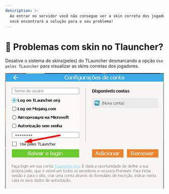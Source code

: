 ```yaml
---
description: >-
  Ao entrar no servidor você não consegue ver a skin correta dos jogadores? Aqui
  você encontrará a solução para o seu problema!
---
```


# 👕 Problemas com skin no Tlauncher?

Desative o sistema de skins(peles) do TLauncher desmarcando a opção `Use peles TLauncher` para visualizar as skins corretas dos jogadores.

![](<../../.gitbook/assets/image (1) (1) (1) (1) (1).png>)
